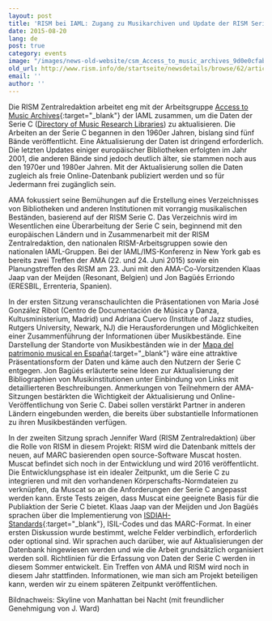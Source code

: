 ```yaml
---
layout: post
title: 'RISM bei IAML: Zugang zu Musikarchiven und Update der RISM Serie C'
date: 2015-08-20
lang: de
post: true
category: events
image: "/images/news-old-website/csm_Access_to_music_archives_9d0e0cfab1.jpg"
old_url: http://www.rism.info/de/startseite/newsdetails/browse/62/article/64/rism-at-iaml-access-to-music-archives-and-an-update-of-rism-series-c.html
email: ''
author: ''
---
```



Die RISM Zentralredaktion arbeitet eng mit der Arbeitsgruppe [Access to Music Archives](http://www.iaml.info/working-group-access-music-archives-project){:target="_blank"} der IAML zusammen, um die Daten der Serie C ([Directory of Music Research Libraries](/de/publikationen.html#c2620)) zu aktualisieren. Die Arbeiten an der Serie C begannen in den 1960er Jahren, bislang sind fünf Bände veröffentlicht. Eine Aktualisierung der Daten ist dringend erforderlich. Die letzten Updates einiger europäischer Bibliotheken erfolgten im Jahr 2001, die anderen Bände sind jedoch deutlich älter, sie stammen noch aus den 1970er und 1980er Jahren. Mit der Aktualisierung sollen die Daten zugleich als freie Online-Datenbank publiziert werden und so für Jedermann frei zugänglich sein.



AMA fokussiert seine Bemühungen auf die Erstellung eines Verzeichnisses von Bibliotheken und anderen Institutionen mit vorrangig musikalischen Beständen, basierend auf der RISM Serie C. Das Verzeichnis wird im Wesentlichen eine Überarbeitung der Serie C sein, beginnend mit den europäischen Ländern und in Zusammenarbeit mit der RISM Zentralredaktion, den nationalen RISM-Arbeitsgruppen sowie den nationalen IAML-Gruppen. Bei der IAML/IMS-Konferenz in New York gab es bereits zwei Treffen der AMA (22. und 24. Juni 2015) sowie ein Planungstreffen des RISM am 23. Juni mit den AMA-Co-Vorsitzenden Klaas Jaap van der Meijden (Resonant, Belgien) und Jon Bagüés Erriondo (ERESBIL, Errenteria, Spanien).



In der ersten Sitzung veranschaulichten die Präsentationen von Maria José González Ribot (Centro de Documentación de Música y Danza, Kultusministerium, Madrid) und Adriana Cuervo (Institute of Jazz studies, Rutgers University, Newark, NJ) die Herausforderungen und Möglichkeiten einer Zusammenführung der Informationen über Musikbestände. Eine Darstellung der Standorte von Musikbeständen wie in der [Mapa del patrimonio musical en España](http://musicadanza.es/mapatrimoniomusical/){:target="_blank"} wäre eine attraktive Präsentationsform der Daten und käme auch den Nutzern der Serie C entgegen. Jon Bagüés erläuterte seine Ideen zur Aktualisierung der Bibliographien von Musikinstitutionen unter Einbindung von Links mit detaillierteren Beschreibungen. Anmerkungen von Teilnehmern der AMA-Sitzungen bestärkten die Wichtigkeit der Aktualisierung und Online-Veröffentlichung von Serie C. Dabei sollen verstärkt Partner in anderen Ländern eingebunden werden, die bereits über substantielle Informationen zu ihren Musikbeständen verfügen.



In der zweiten Sitzung sprach Jennifer Ward (RISM Zentralredaktion) über die Rolle von RISM in diesem Projekt: RISM wird die Datenbank mittels der neuen, auf MARC basierenden open source-Software Muscat hosten. Muscat befindet sich noch in der Entwicklung und wird 2016 veröffentlicht. Die Entwicklungsphase ist ein idealer Zeitpunkt, um die Serie C zu integrieren und mit den vorhandenen Körperschafts-Normdateien zu verknüpfen, da Muscat so an die Anforderungen der Serie C angepasst werden kann. Erste Tests zeigen, dass Muscat eine geeignete Basis für die Publiaktion der Serie C bietet. Klaas Jaap van der Meijden und Jon Bagüés sprachen über die Implementierung von [ISDIAH-Standards](http://www.ica.org/10198/standards/isdiah-international-standard-for-describing-institutions-with-archival-holdings.html){:target="_blank"}, ISIL-Codes und das MARC-Format. In einer ersten Diskussion wurde bestimmt, welche Felder verbindlich, erforderlich oder optional sind. Wir sprachen auch darüber, wie auf Aktualisierungen der Datenbank hingewiesen werden und wie die Arbeit grundsätzlich organisiert werden soll. Richtlinien für die Erfassung von Daten der Serie C werden in diesem Sommer entwickelt. Ein Treffen von AMA und RISM wird noch in diesem Jahr stattfinden. Informationen, wie man sich am Projekt beteiligen kann, werden wir zu einem späteren Zeitpunkt veröffentlichen.

Bildnachweis: Skyline von Manhattan bei Nacht (mit freundlicher Genehmigung von J. Ward)



